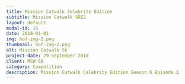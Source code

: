 ```yaml
---
title: Mission Catwalk Celebrity Edition
subtitle: Mission Catwalk S6E2 
layout: default
modal-id: 15
date: 2018-01-01
img: hof-img-2.png
thumbnail: hof-img-2.png
alt: Mission Catwalk S6
project-date: 29 September 2018
client: MCW-S6
category: Competition
description: Mission Catwalk Celebrity Edition Season 6 Episode 2 
--- 
```


